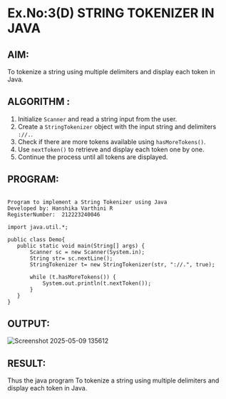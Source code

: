 # Ex.No:3(D) STRING TOKENIZER IN JAVA

## AIM:
To tokenize a string using multiple delimiters and display each token in Java.

## ALGORITHM :

1. Initialize `Scanner` and read a string input from the user.
2. Create a `StringTokenizer` object with the input string and delimiters `://.`.
3. Check if there are more tokens available using `hasMoreTokens()`.
4. Use `nextToken()` to retrieve and display each token one by one.
5. Continue the process until all tokens are displayed.


## PROGRAM:
 ```

Program to implement a String Tokenizer using Java
Developed by: Hanshika Varthini R
RegisterNumber:  212223240046

import java.util.*;

public class Demo{
    public static void main(String[] args) {
        Scanner sc = new Scanner(System.in);
        String str= sc.nextLine();
        StringTokenizer t= new StringTokenizer(str, "://.", true);

        while (t.hasMoreTokens()) {
            System.out.println(t.nextToken());
        }
    }
}

```

## OUTPUT:
![Screenshot 2025-05-09 135612](https://github.com/user-attachments/assets/ce8dd089-1161-4cd5-b8b8-ac07ebf3c661)



## RESULT:
Thus the java program To tokenize a string using multiple delimiters and display each token in Java.
